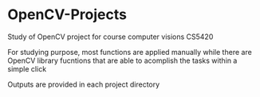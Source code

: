 # OpenCV-Projects
Study of OpenCV project for course computer visions CS5420

For studying purpose, most functions are applied manually while there are OpenCV library
fucntions that are able to acomplish the tasks within a simple click

Outputs are provided in each project directory
